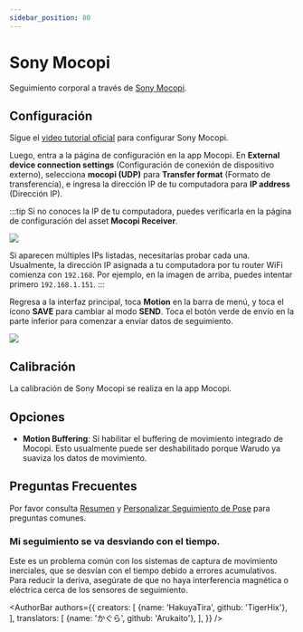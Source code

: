 ```yaml
---
sidebar_position: 80
---
```


# Sony Mocopi

Seguimiento corporal a través de [Sony Mocopi](https://electronics.sony.com/more/mocopi/all-mocopi/p/qmss1-uscx).

## Configuración

Sigue el [video tutorial oficial](https://www.sony.com/electronics/support/articles/00298063) para configurar Sony Mocopi.

Luego, entra a la página de configuración en la app Mocopi. En **External device connection settings** (Configuración de conexión de dispositivo externo), selecciona **mocopi (UDP)** para **Transfer format** (Formato de transferencia), e ingresa la dirección IP de tu computadora para **IP address** (Dirección IP).

:::tip
Si no conoces la IP de tu computadora, puedes verificarla en la página de configuración del asset **Mocopi Receiver**.

![](/doc-img/en-ifacialmocap-1.png)

Si aparecen múltiples IPs listadas, necesitarías probar cada una. Usualmente, la dirección IP asignada a tu computadora por tu router WiFi comienza con `192.168`. Por ejemplo, en la imagen de arriba, puedes intentar primero `192.168.1.151`.
:::

Regresa a la interfaz principal, toca **Motion** en la barra de menú, y toca el ícono **SAVE** para cambiar al modo **SEND**. Toca el botón verde de envío en la parte inferior para comenzar a enviar datos de seguimiento.

![](/doc-img/en-mocopi-1.png)

## Calibración

La calibración de Sony Mocopi se realiza en la app Mocopi.

## Opciones

* **Motion Buffering**: Si habilitar el buffering de movimiento integrado de Mocopi. Esto usualmente puede ser deshabilitado porque Warudo ya suaviza los datos de movimiento.

## Preguntas Frecuentes

Por favor consulta [Resumen](overview#FAQ) y [Personalizar Seguimiento de Pose](body-tracking#FAQ) para preguntas comunes.

### Mi seguimiento se va desviando con el tiempo.

Este es un problema común con los sistemas de captura de movimiento inerciales, que se desvían con el tiempo debido a errores acumulativos. Para reducir la deriva, asegúrate de que no haya interferencia magnética o eléctrica cerca de los sensores de seguimiento.

<AuthorBar authors={{
  creators: [
    {name: 'HakuyaTira', github: 'TigerHix'},
  ],  translators: [
    {name: 'かぐら', github: 'Arukaito'},
  ],
}} />
